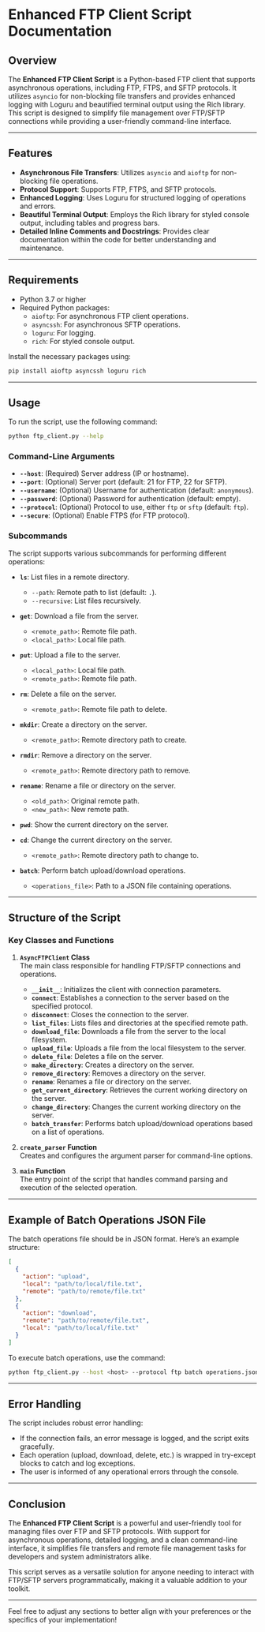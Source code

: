 # Enhanced FTP Client Script Documentation

## Overview

The **Enhanced FTP Client Script** is a Python-based FTP client that supports asynchronous operations, including FTP, FTPS, and SFTP protocols. It utilizes `asyncio` for non-blocking file transfers and provides enhanced logging with Loguru and beautified terminal output using the Rich library. This script is designed to simplify file management over FTP/SFTP connections while providing a user-friendly command-line interface.

---

## Features

- **Asynchronous File Transfers**: Utilizes `asyncio` and `aioftp` for non-blocking file operations.
- **Protocol Support**: Supports FTP, FTPS, and SFTP protocols.
- **Enhanced Logging**: Uses Loguru for structured logging of operations and errors.
- **Beautiful Terminal Output**: Employs the Rich library for styled console output, including tables and progress bars.
- **Detailed Inline Comments and Docstrings**: Provides clear documentation within the code for better understanding and maintenance.

---

## Requirements

- Python 3.7 or higher
- Required Python packages:
  - `aioftp`: For asynchronous FTP client operations.
  - `asyncssh`: For asynchronous SFTP operations.
  - `loguru`: For logging.
  - `rich`: For styled console output.

Install the necessary packages using:

```bash
pip install aioftp asyncssh loguru rich
```

---

## Usage

To run the script, use the following command:

```bash
python ftp_client.py --help
```

### Command-Line Arguments

- **`--host`**: (Required) Server address (IP or hostname).
- **`--port`**: (Optional) Server port (default: 21 for FTP, 22 for SFTP).
- **`--username`**: (Optional) Username for authentication (default: `anonymous`).
- **`--password`**: (Optional) Password for authentication (default: empty).
- **`--protocol`**: (Optional) Protocol to use, either `ftp` or `sftp` (default: `ftp`).
- **`--secure`**: (Optional) Enable FTPS (for FTP protocol).

### Subcommands

The script supports various subcommands for performing different operations:

- **`ls`**: List files in a remote directory.

  - `--path`: Remote path to list (default: `.`).
  - `--recursive`: List files recursively.

- **`get`**: Download a file from the server.

  - `<remote_path>`: Remote file path.
  - `<local_path>`: Local file path.

- **`put`**: Upload a file to the server.

  - `<local_path>`: Local file path.
  - `<remote_path>`: Remote file path.

- **`rm`**: Delete a file on the server.

  - `<remote_path>`: Remote file path to delete.

- **`mkdir`**: Create a directory on the server.

  - `<remote_path>`: Remote directory path to create.

- **`rmdir`**: Remove a directory on the server.

  - `<remote_path>`: Remote directory path to remove.

- **`rename`**: Rename a file or directory on the server.

  - `<old_path>`: Original remote path.
  - `<new_path>`: New remote path.

- **`pwd`**: Show the current directory on the server.

- **`cd`**: Change the current directory on the server.

  - `<remote_path>`: Remote directory path to change to.

- **`batch`**: Perform batch upload/download operations.
  - `<operations_file>`: Path to a JSON file containing operations.

---

## Structure of the Script

### Key Classes and Functions

1. **`AsyncFTPClient` Class**  
   The main class responsible for handling FTP/SFTP connections and operations.

   - **`__init__`**: Initializes the client with connection parameters.
   - **`connect`**: Establishes a connection to the server based on the specified protocol.
   - **`disconnect`**: Closes the connection to the server.
   - **`list_files`**: Lists files and directories at the specified remote path.
   - **`download_file`**: Downloads a file from the server to the local filesystem.
   - **`upload_file`**: Uploads a file from the local filesystem to the server.
   - **`delete_file`**: Deletes a file on the server.
   - **`make_directory`**: Creates a directory on the server.
   - **`remove_directory`**: Removes a directory on the server.
   - **`rename`**: Renames a file or directory on the server.
   - **`get_current_directory`**: Retrieves the current working directory on the server.
   - **`change_directory`**: Changes the current working directory on the server.
   - **`batch_transfer`**: Performs batch upload/download operations based on a list of operations.

2. **`create_parser` Function**  
   Creates and configures the argument parser for command-line options.

3. **`main` Function**  
   The entry point of the script that handles command parsing and execution of the selected operation.

---

## Example of Batch Operations JSON File

The batch operations file should be in JSON format. Here’s an example structure:

```json
[
  {
    "action": "upload",
    "local": "path/to/local/file.txt",
    "remote": "path/to/remote/file.txt"
  },
  {
    "action": "download",
    "remote": "path/to/remote/file.txt",
    "local": "path/to/local/file.txt"
  }
]
```

To execute batch operations, use the command:

```bash
python ftp_client.py --host <host> --protocol ftp batch operations.json
```

---

## Error Handling

The script includes robust error handling:

- If the connection fails, an error message is logged, and the script exits gracefully.
- Each operation (upload, download, delete, etc.) is wrapped in try-except blocks to catch and log exceptions.
- The user is informed of any operational errors through the console.

---

## Conclusion

The **Enhanced FTP Client Script** is a powerful and user-friendly tool for managing files over FTP and SFTP protocols. With support for asynchronous operations, detailed logging, and a clean command-line interface, it simplifies file transfers and remote file management tasks for developers and system administrators alike.

This script serves as a versatile solution for anyone needing to interact with FTP/SFTP servers programmatically, making it a valuable addition to your toolkit.

---

Feel free to adjust any sections to better align with your preferences or the specifics of your implementation!
